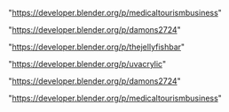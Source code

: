 "https://developer.blender.org/p/medicaltourismbusiness"

"https://developer.blender.org/p/damons2724"

 
"https://developer.blender.org/p/thejellyfishbar"


"https://developer.blender.org/p/uvacrylic"


"https://developer.blender.org/p/damons2724"


"https://developer.blender.org/p/medicaltourismbusiness"


 
